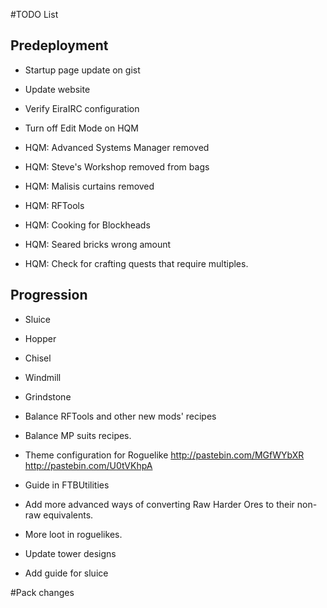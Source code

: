 ﻿#TODO List

## Predeployment
- Startup page update on gist
- Update website
- Verify EiraIRC configuration
- Turn off Edit Mode on HQM



- HQM: Advanced Systems Manager removed
- HQM: Steve's Workshop removed from bags
- HQM: Malisis curtains removed 
- HQM: RFTools
- HQM: Cooking for Blockheads
- HQM: Seared bricks wrong amount
- HQM: Check for crafting quests that require multiples. 

## Progression
- Sluice
- Hopper
- Chisel
- Windmill
- Grindstone


- Balance RFTools and other new mods' recipes
- Balance MP suits recipes.
- Theme configuration for Roguelike http://pastebin.com/MGfWYbXR http://pastebin.com/U0tVKhpA
- Guide in FTBUtilities
- Add more advanced ways of converting Raw Harder Ores to their non-raw equivalents. 
- More loot in roguelikes.
- Update tower designs
- Add guide for sluice

#Pack changes

